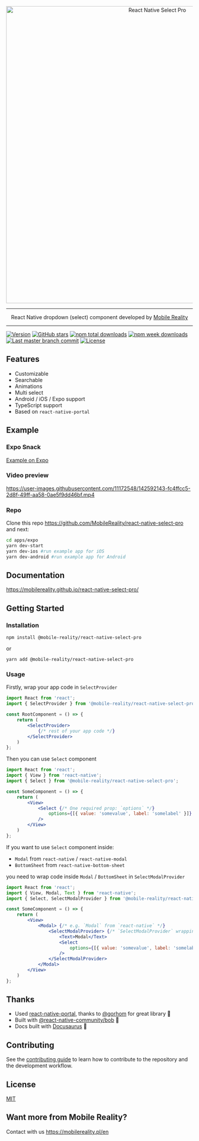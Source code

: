 <div align="center">
    <img alt="React Native Select Pro" src="https://user-images.githubusercontent.com/11172548/144605214-d7f88315-df04-434d-a45f-ae0bbc087c8b.png" width="800" />
</div>

---
<p align="center">
  React Native dropdown (select) component developed by <a href='https://mobilereality.pl/en' target='_blank'>Mobile Reality</a>
</p>

---

[![Version](https://img.shields.io/npm/v/@mobile-reality/react-native-select-pro?style=for-the-badge)](https://www.npmjs.com/package/@mobile-reality/react-native-select-pro)
[![GitHub stars](https://img.shields.io/github/stars/MobileReality/react-native-select-pro?style=for-the-badge)](https://github.com/MobileReality/react-native-select-pro/stargazers)
[![npm total downloads](https://img.shields.io/npm/dt/@mobile-reality/react-native-select-pro?style=for-the-badge)](https://www.npmjs.com/package/@mobile-reality/react-native-select-pro)
[![npm week downloads](https://img.shields.io/npm/dw/@mobile-reality/react-native-select-pro?style=for-the-badge)](https://www.npmjs.com/package/@mobile-reality/react-native-select-pro)
[![Last master branch commit](https://img.shields.io/github/last-commit/MobileReality/react-native-select-pro/master?style=for-the-badge)](https://github.com/MobileReality/react-native-select-pro/commits/master)
[![License](https://img.shields.io/github/license/MobileReality/react-native-select-pro?style=for-the-badge)](https://github.com/MobileReality/react-native-select-pro/blob/master/LICENSE.md)

## Features

* Customizable
* Searchable
* Animations
* Multi select
* Android / iOS / Expo support
* TypeScript support
* Based on `react-native-portal`

## Example

### Expo Snack

[Example on Expo](https://snack.expo.dev/@irekrog/smelly-beef-jerky)

### Video preview

https://user-images.githubusercontent.com/11172548/142592143-fc4ffcc5-2d8f-49ff-aa58-0ae5f9dd46bf.mp4

### Repo

Clone this repo https://github.com/MobileReality/react-native-select-pro and next:

```sh
cd apps/expo
yarn dev-start
yarn dev-ios #run example app for iOS
yarn dev-android #run example app for Android
```

## Documentation

https://mobilereality.github.io/react-native-select-pro/

## Getting Started

### Installation

```
npm install @mobile-reality/react-native-select-pro
```

or

```
yarn add @mobile-reality/react-native-select-pro
```

### Usage

Firstly, wrap your app code in `SelectProvider`

```jsx
import React from 'react';
import { SelectProvider } from '@mobile-reality/react-native-select-pro';

const RootComponent = () => {
    return (
        <SelectProvider>
            {/* rest of your app code */}
        </SelectProvider>
    )
};
```

Then you can use `Select` component

```jsx
import React from 'react';
import { View } from 'react-native';
import { Select } from '@mobile-reality/react-native-select-pro';

const SomeComponent = () => {
    return (
        <View>
            <Select {/* One required prop: `options` */}
                options={[{ value: 'somevalue', label: 'somelabel' }]}
            />
        </View>
    )
};
```

If you want to use `Select` component inside:

* `Modal` from `react-native` / `react-native-modal`
* `BottomSheet` from `react-native-bottom-sheet`

you need to wrap code inside `Modal` / `BottomSheet` in `SelectModalProvider`

```jsx
import React from 'react';
import { View, Modal, Text } from 'react-native';
import { Select, SelectModalProvider } from '@mobile-reality/react-native-select-pro';

const SomeComponent = () => {
    return (
        <View>
            <Modal> {/* e.g. `Modal` from `react-native` */}
                <SelectModalProvider> {/* `SelectModalProvider` wrapping code inside `Modal` */}
                    <Text>Modal</Text>
                    <Select
                        options={[{ value: 'somevalue', label: 'somelabel' }]}
                    />
                </SelectModalProvider>
            </Modal>
        </View>
    )
};
```

## Thanks

* Used [react-native-portal](https://github.com/gorhom/react-native-portal), thanks
  to [@gorhom](https://github.com/gorhom) for great library 🎉
* Built with [@react-native-community/bob](https://github.com/react-native-community/bob) 🚀
* Docs built with [Docusaurus](https://docusaurus.io/) 🙌

## Contributing

See the [contributing guide](CONTRIBUTING.md) to learn how to contribute to the repository and the development workflow.

## License

[MIT](LICENSE.md)

## Want more from Mobile Reality?

Contact with us https://mobilereality.pl/en
